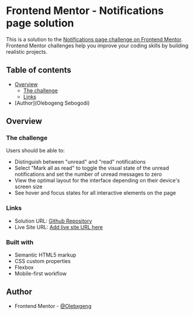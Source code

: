 # Frontend Mentor - Notifications page solution

This is a solution to the [Notifications page challenge on Frontend Mentor](https://www.frontendmentor.io/challenges/notifications-page-DqK5QAmKbC). Frontend Mentor challenges help you improve your coding skills by building realistic projects. 

## Table of contents

- [Overview](#overview)
  - [The challenge](#the-challenge)
  - [Links](#links)
- [Author](Olebogeng Sebogodi)


## Overview

### The challenge

Users should be able to:

- Distinguish between "unread" and "read" notifications
- Select "Mark all as read" to toggle the visual state of the unread notifications and set the number of unread messages to zero
- View the optimal layout for the interface depending on their device's screen size
- See hover and focus states for all interactive elements on the page


### Links

- Solution URL: [Github Repository](https://github.com/Olebxgeng/notifications-page-main)
- Live Site URL: [Add live site URL here](https://calm-croissant-d881fe.netlify.app/)

### Built with

- Semantic HTML5 markup
- CSS custom properties
- Flexbox
- Mobile-first workflow



## Author

- Frontend Mentor - [@Olebxgeng](https://www.frontendmentor.io/profile/Olebxgeng)